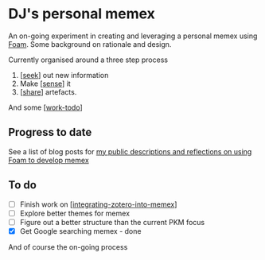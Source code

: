 # DJ's personal memex

An on-going experiment in creating and leveraging a personal memex using [Foam](https://foambubble.github.io/). Some background on rationale and design.

Currently organised around a three step process

1. [[seek]] out new information
2. Make [[sense]] it
3. [[share]] artefacts.

And some [[work-todo]]

## Progress to date

See a list of blog posts for [my public descriptions and reflections on using Foam to develop memex](https://djon.es/blog/tag/memex/)

## To do

- [ ] Finish work on [[integrating-zotero-into-memex]]
- [ ] Explore better themes for memex
- [ ] Figure out a better structure than the current PKM focus
- [X] Get Google searching memex - done

And of course the on-going process
  


[//begin]: # "Autogenerated link references for markdown compatibility"
[seek]: seek/seek "Seek"
[sense]: sense/sense "Sense"
[share]: share/share "Share"
[work-todo]: work/work-todo "Work To do"
[integrating-zotero-into-memex]: share/blog/integrating-zotero-into-memex "Integrating Zotero into Foam"
[//end]: # "Autogenerated link references"